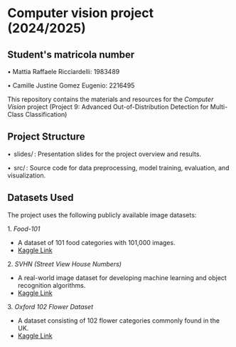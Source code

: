 # Computer vision project (2024/2025)

## Student's matricola number
•⁠  ⁠Mattia Raffaele Ricciardelli: 1983489  

•⁠  ⁠Camille Justine Gomez Eugenio: 2216495

This repository contains the materials and resources for the *Computer Vision* project (Project 9: Advanced Out-of-Distribution Detection for Multi-Class Classification)

## Project Structure

•⁠  ⁠⁠ slides/ ⁠: Presentation slides for the project overview and results.  

•⁠  ⁠⁠ src/ ⁠: Source code for data preprocessing, model training, evaluation, and visualization.

## Datasets Used

The project uses the following publicly available image datasets:

1.⁠ ⁠*Food-101*
   - A dataset of 101 food categories with 101,000 images.
   - [Kaggle Link](https://www.kaggle.com/datasets/crybread/food101)

2.⁠ ⁠*SVHN (Street View House Numbers)*
   - A real-world image dataset for developing machine learning and object recognition algorithms.
   - [Kaggle Link](https://www.kaggle.com/datasets/quanbk/svhndataset)

3.⁠ ⁠*Oxford 102 Flower Dataset*
   - A dataset consisting of 102 flower categories commonly found in the UK.
   - [Kaggle Link](https://www.kaggle.com/datasets/nunenuh/pytorch-challange-flower-dataset)
